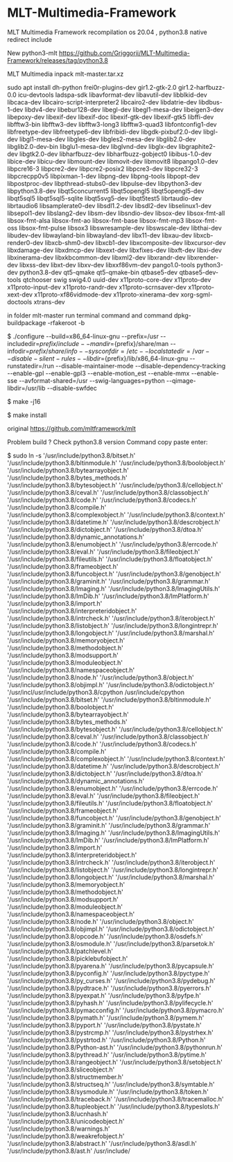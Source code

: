# MLT-Multimedia-Framework
MLT Multimedia Framework recompilation os 20.04 , python3.8 native redirect include

New python3-mlt https://github.com/Griggorii/MLT-Multimedia-Framework/releases/tag/python3.8

MLT Multimedia inpack mlt-master.tar.xz

sudo apt install dh-python frei0r-plugins-dev gir1.2-gtk-2.0 gir1.2-harfbuzz-0.0 icu-devtools ladspa-sdk libavformat-dev libavutil-dev libblkid-dev libcaca-dev libcairo-script-interpreter2 libcairo2-dev libdatrie-dev libdbus-1-dev libdv4-dev libebur128-dev libegl-dev libegl1-mesa-dev libeigen3-dev libepoxy-dev libexif-dev libexif-doc libexif-gtk-dev libexif-gtk5 libffi-dev libfftw3-bin libfftw3-dev libfftw3-long3 libfftw3-quad3 libfontconfig1-dev libfreetype-dev libfreetype6-dev libfribidi-dev libgdk-pixbuf2.0-dev libgl-dev libgl1-mesa-dev libgles-dev libgles2-mesa-dev libglib2.0-dev libglib2.0-dev-bin libglu1-mesa-dev libglvnd-dev libglx-dev libgraphite2-dev libgtk2.0-dev libharfbuzz-dev libharfbuzz-gobject0 libibus-1.0-dev libice-dev libicu-dev libmount-dev libmovit-dev libmovit8 libpango1.0-dev libpcre16-3 libpcre2-dev libpcre2-posix2 libpcre3-dev libpcre32-3 libpcrecpp0v5 libpixman-1-dev libpng-dev libpng-tools libpopt-dev libpostproc-dev libpthread-stubs0-dev libpulse-dev libpython3-dev libpython3.8-dev libqt5concurrent5 libqt5opengl5 libqt5opengl5-dev libqt5sql5 libqt5sql5-sqlite libqt5svg5-dev libqt5test5 librtaudio-dev librtaudio6 libsamplerate0-dev libsdl1.2-dev libsdl2-dev libselinux1-dev libsepol1-dev libslang2-dev libsm-dev libsndio-dev libsox-dev libsox-fmt-all libsox-fmt-alsa libsox-fmt-ao libsox-fmt-base libsox-fmt-mp3 libsox-fmt-oss libsox-fmt-pulse libsox3 libswresample-dev libswscale-dev libthai-dev libudev-dev libwayland-bin libwayland-dev libx11-dev libxau-dev libxcb-render0-dev libxcb-shm0-dev libxcb1-dev libxcomposite-dev libxcursor-dev libxdamage-dev libxdmcp-dev libxext-dev libxfixes-dev libxft-dev libxi-dev libxinerama-dev libxkbcommon-dev libxml2-dev libxrandr-dev libxrender-dev libxss-dev libxt-dev libxv-dev libxxf86vm-dev pango1.0-tools python3-dev python3.8-dev qt5-qmake qt5-qmake-bin qtbase5-dev qtbase5-dev-tools qtchooser swig swig4.0 uuid-dev x11proto-core-dev x11proto-dev x11proto-input-dev x11proto-randr-dev x11proto-scrnsaver-dev x11proto-xext-dev x11proto-xf86vidmode-dev x11proto-xinerama-dev xorg-sgml-doctools xtrans-dev

in folder mlt-master run terminal command and command dpkg-buildpackage -rfakeroot -b

$ ./configure --build=x86_64-linux-gnu --prefix=/usr --includedir=${prefix}/include --mandir=${prefix}/share/man --infodir=${prefix}/share/info --sysconfdir=/etc --localstatedir=/var --disable-silent-rules --libdir=${prefix}/lib/x86_64-linux-gnu --runstatedir=/run --disable-maintainer-mode --disable-dependency-tracking --enable-gpl --enable-gpl3 --enable-motion_est --enable-mmx --enable-sse --avformat-shared=/usr --swig-languages=python --qimage-libdir=/usr/lib --disable-swfdec

$ make -j16

$ make install


original https://github.com/mltframework/mlt

Problem build ? Check python3.8 version Command copy paste enter:

$ sudo ln -s '/usr/include/python3.8/bitset.h' '/usr/include/python3.8/bltinmodule.h' '/usr/include/python3.8/boolobject.h' '/usr/include/python3.8/bytearrayobject.h' '/usr/include/python3.8/bytes_methods.h' '/usr/include/python3.8/bytesobject.h' '/usr/include/python3.8/cellobject.h' '/usr/include/python3.8/ceval.h' '/usr/include/python3.8/classobject.h' '/usr/include/python3.8/code.h' '/usr/include/python3.8/codecs.h' '/usr/include/python3.8/compile.h' '/usr/include/python3.8/complexobject.h' '/usr/include/python3.8/context.h' '/usr/include/python3.8/datetime.h' '/usr/include/python3.8/descrobject.h' '/usr/include/python3.8/dictobject.h' '/usr/include/python3.8/dtoa.h' '/usr/include/python3.8/dynamic_annotations.h' '/usr/include/python3.8/enumobject.h' '/usr/include/python3.8/errcode.h' '/usr/include/python3.8/eval.h' '/usr/include/python3.8/fileobject.h' '/usr/include/python3.8/fileutils.h' '/usr/include/python3.8/floatobject.h' '/usr/include/python3.8/frameobject.h' '/usr/include/python3.8/funcobject.h' '/usr/include/python3.8/genobject.h' '/usr/include/python3.8/graminit.h' '/usr/include/python3.8/grammar.h' '/usr/include/python3.8/Imaging.h' '/usr/include/python3.8/ImagingUtils.h' '/usr/include/python3.8/ImDib.h' '/usr/include/python3.8/ImPlatform.h' '/usr/include/python3.8/import.h' '/usr/include/python3.8/interpreteridobject.h' '/usr/include/python3.8/intrcheck.h' '/usr/include/python3.8/iterobject.h' '/usr/include/python3.8/listobject.h' '/usr/include/python3.8/longintrepr.h' '/usr/include/python3.8/longobject.h' '/usr/include/python3.8/marshal.h' '/usr/include/python3.8/memoryobject.h' '/usr/include/python3.8/methodobject.h' '/usr/include/python3.8/modsupport.h' '/usr/include/python3.8/moduleobject.h' '/usr/include/python3.8/namespaceobject.h' '/usr/include/python3.8/node.h' '/usr/include/python3.8/object.h' '/usr/include/python3.8/objimpl.h' '/usr/include/python3.8/odictobject.h' '/usr/incl/usr/include/python3.8/cpython /usr/include/cpython
             '/usr/include/python3.8/bitset.h' '/usr/include/python3.8/bltinmodule.h' '/usr/include/python3.8/boolobject.h' '/usr/include/python3.8/bytearrayobject.h' '/usr/include/python3.8/bytes_methods.h' '/usr/include/python3.8/bytesobject.h' '/usr/include/python3.8/cellobject.h' '/usr/include/python3.8/ceval.h' '/usr/include/python3.8/classobject.h' '/usr/include/python3.8/code.h' '/usr/include/python3.8/codecs.h' '/usr/include/python3.8/compile.h' '/usr/include/python3.8/complexobject.h' '/usr/include/python3.8/context.h' '/usr/include/python3.8/datetime.h' '/usr/include/python3.8/descrobject.h' '/usr/include/python3.8/dictobject.h' '/usr/include/python3.8/dtoa.h' '/usr/include/python3.8/dynamic_annotations.h' '/usr/include/python3.8/enumobject.h' '/usr/include/python3.8/errcode.h' '/usr/include/python3.8/eval.h' '/usr/include/python3.8/fileobject.h' '/usr/include/python3.8/fileutils.h' '/usr/include/python3.8/floatobject.h' '/usr/include/python3.8/frameobject.h' '/usr/include/python3.8/funcobject.h' '/usr/include/python3.8/genobject.h' '/usr/include/python3.8/graminit.h' '/usr/include/python3.8/grammar.h' '/usr/include/python3.8/Imaging.h' '/usr/include/python3.8/ImagingUtils.h' '/usr/include/python3.8/ImDib.h' '/usr/include/python3.8/ImPlatform.h' '/usr/include/python3.8/import.h' '/usr/include/python3.8/interpreteridobject.h' '/usr/include/python3.8/intrcheck.h' '/usr/include/python3.8/iterobject.h' '/usr/include/python3.8/listobject.h' '/usr/include/python3.8/longintrepr.h' '/usr/include/python3.8/longobject.h' '/usr/include/python3.8/marshal.h' '/usr/include/python3.8/memoryobject.h' '/usr/include/python3.8/methodobject.h' '/usr/include/python3.8/modsupport.h' '/usr/include/python3.8/moduleobject.h' '/usr/include/python3.8/namespaceobject.h' '/usr/include/python3.8/node.h' '/usr/include/python3.8/object.h' '/usr/include/python3.8/objimpl.h' '/usr/include/python3.8/odictobject.h' '/usr/include/python3.8/opcode.h' '/usr/include/python3.8/osdefs.h' '/usr/include/python3.8/osmodule.h' '/usr/include/python3.8/parsetok.h' '/usr/include/python3.8/patchlevel.h' '/usr/include/python3.8/picklebufobject.h' '/usr/include/python3.8/pyarena.h' '/usr/include/python3.8/pycapsule.h' '/usr/include/python3.8/pyconfig.h' '/usr/include/python3.8/pyctype.h' '/usr/include/python3.8/py_curses.h' '/usr/include/python3.8/pydebug.h' '/usr/include/python3.8/pydtrace.h' '/usr/include/python3.8/pyerrors.h' '/usr/include/python3.8/pyexpat.h' '/usr/include/python3.8/pyfpe.h' '/usr/include/python3.8/pyhash.h' '/usr/include/python3.8/pylifecycle.h' '/usr/include/python3.8/pymacconfig.h' '/usr/include/python3.8/pymacro.h' '/usr/include/python3.8/pymath.h' '/usr/include/python3.8/pymem.h' '/usr/include/python3.8/pyport.h' '/usr/include/python3.8/pystate.h' '/usr/include/python3.8/pystrcmp.h' '/usr/include/python3.8/pystrhex.h' '/usr/include/python3.8/pystrtod.h' '/usr/include/python3.8/Python.h' '/usr/include/python3.8/Python-ast.h' '/usr/include/python3.8/pythonrun.h' '/usr/include/python3.8/pythread.h' '/usr/include/python3.8/pytime.h' '/usr/include/python3.8/rangeobject.h' '/usr/include/python3.8/setobject.h' '/usr/include/python3.8/sliceobject.h' '/usr/include/python3.8/structmember.h' '/usr/include/python3.8/structseq.h' '/usr/include/python3.8/symtable.h' '/usr/include/python3.8/sysmodule.h' '/usr/include/python3.8/token.h' '/usr/include/python3.8/traceback.h' '/usr/include/python3.8/tracemalloc.h' '/usr/include/python3.8/tupleobject.h' '/usr/include/python3.8/typeslots.h' '/usr/include/python3.8/ucnhash.h' '/usr/include/python3.8/unicodeobject.h' '/usr/include/python3.8/warnings.h' '/usr/include/python3.8/weakrefobject.h' '/usr/include/python3.8/abstract.h' '/usr/include/python3.8/asdl.h' '/usr/include/python3.8/ast.h' /usr/include/
